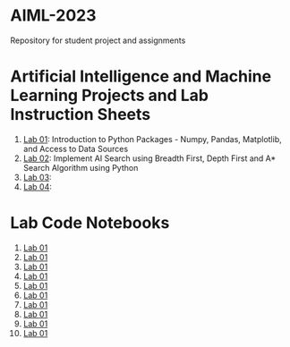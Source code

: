 # AIML-2023
Repository for student project and assignments
# Artificial Intelligence and Machine Learning Projects and Lab Instruction Sheets
1. [Lab 01](https://github.com/kirankumareranki/AIML-2023/blob/main/AIML_A1.pdf): Introduction to Python Packages - Numpy, Pandas, Matplotlib, and Access to Data Sources
1. [Lab 02](https://github.com/kirankumareranki/AIML-2023/blob/main/AIML_A2.pdf): Implement AI Search using Breadth First, Depth First and A* Search Algorithm using Python
1. [Lab 03](https://github.com/kirankumareranki/AIML-2023/blob/main/AIML_A1.pdf):
1. [Lab 04](https://github.com/kirankumareranki/AIML-2023/blob/main/AIML_A1.pdf):


# Lab Code Notebooks
1. [Lab 01](https://github.com/kirankumareranki/AIML-2023/blob/main/Lab01-AIML.ipynb)
2. [Lab 01](https://github.com/kirankumareranki/AIML-2023/blob/main/Lab01-AIML.ipynb)
3. [Lab 01](https://github.com/kirankumareranki/AIML-2023/blob/main/Lab01-AIML.ipynb)
4. [Lab 01](https://github.com/kirankumareranki/AIML-2023/blob/main/Lab01-AIML.ipynb)
5. [Lab 01](https://github.com/kirankumareranki/AIML-2023/blob/main/Lab01-AIML.ipynb)
6. [Lab 01](https://github.com/kirankumareranki/AIML-2023/blob/main/Lab01-AIML.ipynb)
7. [Lab 01](https://github.com/kirankumareranki/AIML-2023/blob/main/Lab01-AIML.ipynb)
8. [Lab 01](https://github.com/kirankumareranki/AIML-2023/blob/main/Lab01-AIML.ipynb)
9. [Lab 01](https://github.com/kirankumareranki/AIML-2023/blob/main/Lab01-AIML.ipynb)
10. [Lab 01](https://github.com/kirankumareranki/AIML-2023/blob/main/Lab01-AIML.ipynb)
    

